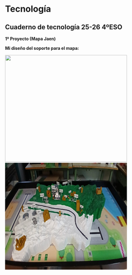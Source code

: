 # Tecnología
## Cuaderno de tecnología 25-26 4ºESO

__1º Proyecto (Mapa Jaen)__

__Mi diseño del soporte para el mapa:__

<img src="Imágenes/Mapa_jaen.jpg" width="400" height="350" />
<img src="Imágenes/mapa_jaén_real.jpg" width="400" height="350" />

